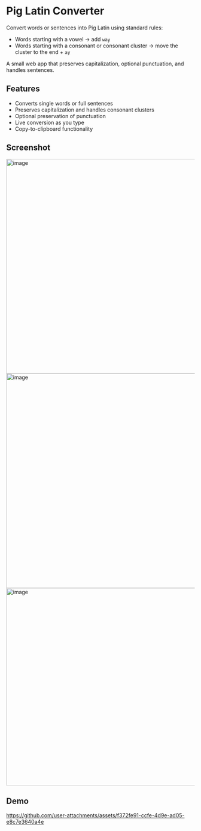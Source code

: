 # Pig Latin Converter

Convert words or sentences into Pig Latin using standard rules:
- Words starting with a vowel → add `way`
- Words starting with a consonant or consonant cluster → move the cluster to the end + `ay`

A small web app that preserves capitalization, optional punctuation, and handles sentences.

##  Features

- Converts single words or full sentences  
- Preserves capitalization and handles consonant clusters  
- Optional preservation of punctuation  
- Live conversion as you type  
- Copy-to-clipboard functionality

## Screenshot
<img width="692" height="572" alt="image" src="https://github.com/user-attachments/assets/604398f8-4fdf-4d35-8374-7ea67bb96a91" />
<img width="680" height="573" alt="image" src="https://github.com/user-attachments/assets/5db9b968-6070-47f7-a1be-ce6ef4385e8e" />
<img width="651" height="527" alt="image" src="https://github.com/user-attachments/assets/2e378bda-338d-4f9d-a067-414ff0e911ab" />

##  Demo
https://github.com/user-attachments/assets/f372fe91-ccfe-4d9e-ad05-e8c7e3640a4e

